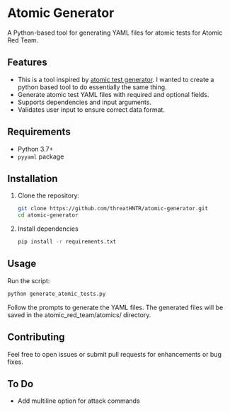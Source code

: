# Atomic Generator

A Python-based tool for generating YAML files for atomic tests for Atomic Red Team.

## Features
- This is a tool inspired by [atomic test generator](https://atomicgen.io/). I wanted to create a python based tool to do essentially the same thing.
- Generate atomic test YAML files with required and optional fields.
- Supports dependencies and input arguments.
- Validates user input to ensure correct data format.

## Requirements
- Python 3.7+
- `pyyaml` package

## Installation
1. Clone the repository:

    ```bash
    git clone https://github.com/threatHNTR/atomic-generator.git
    cd atomic-generator
    ```

2. Install dependencies

    ```bash
    pip install -r requirements.txt
    ```
## Usage

Run the script:

```bash
python generate_atomic_tests.py
```

Follow the prompts to generate the YAML files. The generated files will be saved in the atomic_red_team/atomics/ directory.

## Contributing

Feel free to open issues or submit pull requests for enhancements or bug fixes.

## To Do

- Add multiline option for attack commands
